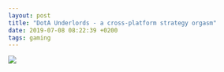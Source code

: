 ```yaml
---
layout: post
title: "DotA Underlords - a cross-platform strategy orgasm"
date: 2019-07-08 08:22:39 +0200
tags: gaming
---
```


![](https://i.imgur.com/7QD5yaj.jpg)